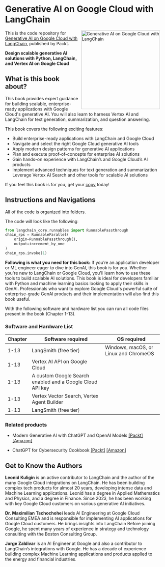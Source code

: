 # Generative AI on Google Cloud with LangChain

<a href="https://www.packtpub.com/en-us/product/generative-ai-on-google-cloud-with-langchain-9781835889336"><img src="https://m.media-amazon.com/images/I/81C2ZcI-sdL._SL1500_.jpg" alt="Generative AI on Google Cloud with LangChain" height="256px" align="right"></a>

This is the code repository for [Generative AI on Google Cloud with LangChain](https://www.packtpub.com/en-us/product/generative-ai-on-google-cloud-with-langchain-9781835889336), published by Packt.

**Design scalable generative AI solutions with Python, LangChain, and Vertex AI on Google Cloud**


## What is this book about?

This book provides expert guidance for building scalable, enterprise-ready applications with Google Cloud's generative AI. You will also learn to harness Vertex AI and LangChain for text generation, summarization, and question answering.

This book covers the following exciting features: 
* Build enterprise-ready applications with LangChain and Google Cloud
* Navigate and select the right Google Cloud generative AI tools
* Apply modern design patterns for generative AI applications
* Plan and execute proof-of-concepts for enterprise AI solutions
* Gain hands-on experience with LangChain’s and Google Cloud’s AI products
* Implement advanced techniques for text generation and summarization
Leverage Vertex AI Search and other tools for scalable AI solutions

If you feel this book is for you, get your [copy](https://www.amazon.com/Generative-Google-Cloud-LangChain-generative/dp/B0DKT8DCRT/ref=sr_1_1?sr=8-1) today!


## Instructions and Navigations
All of the code is organized into folders.

The code will look like the following:
```python
from langchain_core.runnables import RunnablePassthrough
chain_rps = RunnableParallel(
    origin=RunnablePassthrough(),
    output=increment_by_one
)
chain_rps.invoke(1)
```

**Following is what you need for this book:**
If you’re an application developer or ML engineer eager to dive into GenAI, this book is for you. Whether you're new to LangChain or Google Cloud, you'll learn how to use these tools to build scalable AI solutions. This book is ideal for developers familiar with Python and machine learning basics looking to apply their skills in GenAI. Professionals who want to explore Google Cloud's powerful suite of enterprise-grade GenAI products and their implementation will also find this book useful.

With the following software and hardware list you can run all code files present in the book (Chapter 1-13).

### Software and Hardware List

| Chapter  | Software required                                                                    | OS required                        |
| -------- | -------------------------------------------------------------------------------------| -----------------------------------|
|  	1-13	   | LangSmith (free tier)                              | Windows, macOS, or Linux and ChromeOS |
|  	1-13	   | Vertex AI API on Google Cloud                              |  |
|  	1-13	   | A custom Google Search enabled and a Google Cloud API key                              |  |
|  	1-13	   | Vertex Vector Search, Vertex Agent Builder               |  |
|  	1-13	   | LangSmith (free tier)                 |  |


### Related products <Other books you may enjoy>  
* Modern Generative AI with ChatGPT and OpenAI Models  [[Packt]](https://www.packtpub.com/en-us/product/modern-generative-ai-with-chatgpt-and-openai-models-9781805123330) [[Amazon]](https://www.amazon.com/dp/1805123335)

* ChatGPT for Cybersecurity Cookbook [[Packt]](https://www.packtpub.com/en-us/product/chatgpt-for-cybersecurity-cookbook-9781805124047) [[Amazon]](https://www.amazon.com/dp/1805124048)
  
## Get to Know the Authors
**Leonid Kuligin** is an active contributor to LangChain and the author of the many Google Cloud integrations on LangChain. He has been building complex tech products for almost 20 years, developing intense data and Machine Learning applications. Leonid has a degree in Applied Mathematics and Physics, and a degree in Finance. Since 2023, he has been working with key Google Cloud customers on various generative AI initiatives.

**Dr. Maximilian Tschochohei** leads AI Engineering at Google Cloud Consulting EMEA and is responsible for implementing AI applications for Google Cloud customers. He brings insights into LangChain Before joining Google, he spent many years of experience in strategy and technology consulting with the Boston Consulting Group.

**Jorge Zaldivar** is an AI Engineer at Google and also a contributor to LangChain’s integrations with Google. He has a decade of experience building complex Machine Learning applications and products applied to the energy and financial industries.
